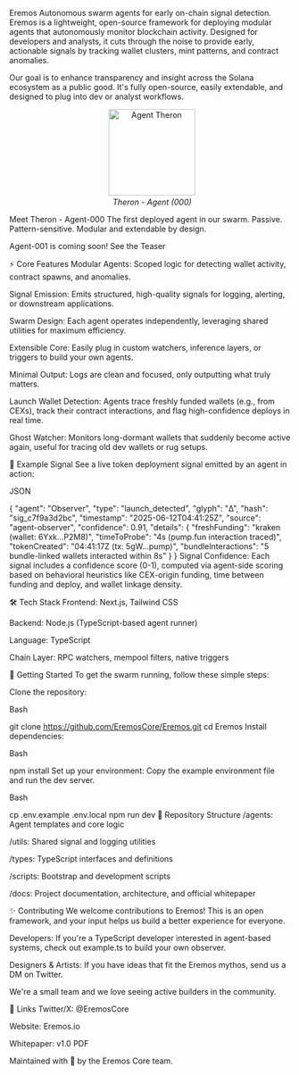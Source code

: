 Eremos
Autonomous swarm agents for early on-chain signal detection.
Eremos is a lightweight, open-source framework for deploying modular agents that autonomously monitor blockchain activity. Designed for developers and analysts, it cuts through the noise to provide early, actionable signals by tracking wallet clusters, mint patterns, and contract anomalies.

Our goal is to enhance transparency and insight across the Solana ecosystem as a public good. It's fully open-source, easily extendable, and designed to plug into dev or analyst workflows.

<p align="center">
  <img src="https://github.com/EremosCore/Eremos/raw/main/docs/therontphd2.png" alt="Agent Theron" width="155"/><br/>
  <em>Theron - Agent (000)</em>
</p>

Meet Theron - Agent-000
The first deployed agent in our swarm. Passive. Pattern-sensitive. Modular and extendable by design.

Agent-001 is coming soon! See the Teaser

⚡ Core Features
Modular Agents: Scoped logic for detecting wallet activity, contract spawns, and anomalies.

Signal Emission: Emits structured, high-quality signals for logging, alerting, or downstream applications.

Swarm Design: Each agent operates independently, leveraging shared utilities for maximum efficiency.

Extensible Core: Easily plug in custom watchers, inference layers, or triggers to build your own agents.

Minimal Output: Logs are clean and focused, only outputting what truly matters.

Launch Wallet Detection: Agents trace freshly funded wallets (e.g., from CEXs), track their contract interactions, and flag high-confidence deploys in real time.

Ghost Watcher: Monitors long-dormant wallets that suddenly become active again, useful for tracing old dev wallets or rug setups.

🎯 Example Signal
See a live token deployment signal emitted by an agent in action:

JSON

{
  "agent": "Observer",
  "type": "launch_detected",
  "glyph": "Δ",
  "hash": "sig_c7f9a3d2bc",
  "timestamp": "2025-06-12T04:41:25Z",
  "source": "agent-observer",
  "confidence": 0.91,
  "details": {
    "freshFunding": "kraken (wallet: 6Yxk...P2M8)",
    "timeToProbe": "4s (pump.fun interaction traced)",
    "tokenCreated": "04:41:17Z (tx: 5gW...pump)",
    "bundleInteractions": "5 bundle-linked wallets interacted within 8s"
  }
}
Signal Confidence: Each signal includes a confidence score (0-1), computed via agent-side scoring based on behavioral heuristics like CEX-origin funding, time between funding and deploy, and wallet linkage density.

🛠️ Tech Stack
Frontend: Next.js, Tailwind CSS

Backend: Node.js (TypeScript-based agent runner)

Language: TypeScript

Chain Layer: RPC watchers, mempool filters, native triggers

🚀 Getting Started
To get the swarm running, follow these simple steps:

Clone the repository:

Bash

git clone https://github.com/EremosCore/Eremos.git
cd Eremos
Install dependencies:

Bash

npm install
Set up your environment: Copy the example environment file and run the dev server.

Bash

cp .env.example .env.local
npm run dev
📁 Repository Structure
/agents: Agent templates and core logic

/utils: Shared signal and logging utilities

/types: TypeScript interfaces and definitions

/scripts: Bootstrap and development scripts

/docs: Project documentation, architecture, and official whitepaper

✨ Contributing
We welcome contributions to Eremos! This is an open framework, and your input helps us build a better experience for everyone.

Developers: If you're a TypeScript developer interested in agent-based systems, check out example.ts to build your own observer.

Designers & Artists: If you have ideas that fit the Eremos mythos, send us a DM on Twitter.

We're a small team and we love seeing active builders in the community.

🔗 Links
Twitter/X: @EremosCore

Website: Eremos.io

Whitepaper: v1.0 PDF

Maintained with 💛 by the Eremos Core team.

